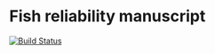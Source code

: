 # Fish reliability manuscript

[![Build Status](https://magnum.travis-ci.com/jonchang/fish.reliability.svg?token=CAAYReeKsDcnZM7jk2wY&branch=master)](https://magnum.travis-ci.com/jonchang/fish.reliability)


